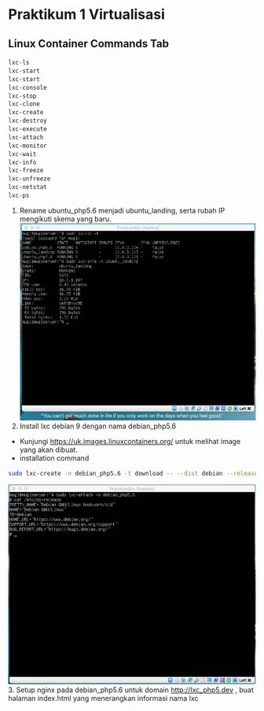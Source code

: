 # Praktikum 1 Virtualisasi
## Linux Container Commands Tab
```bash
lxc-ls
lxc-start
lxc-start
lxc-console
lxc-stop
lxc-clone 
lxc-create
lxc-destroy
lxc-execute
lxc-attach
lxc-monitor
lxc-wait
lxc-info
lxc-freeze
lxc-unfreeze
lxc-netstat
lxc-ps
```
1. Rename ubuntu_php5.6 menjadi ubuntu_landing, serta rubah IP mengikuti skema yang baru.
![ubuntu_landing](assets/ubuntu_landing.png)
2. Install lxc debian 9 dengan nama debian_php5.6
  - Kunjungi https://uk.images.linuxcontainers.org/ untuk melihat image yang akan dibuat.
  - installation command
```bash
sudo lxc-create -n debian_php5.6 -t download -- --dist debian --release sid --arch amd64 --no-validate --server uk.images.linuxcontainers.org
```
![ubuntu_landing](assets/debian_php5.6.png)
3. Setup nginx pada debian_php5.6 untuk domain http://lxc_php5.dev , buat halaman index.html yang menerangkan informasi nama lxc
